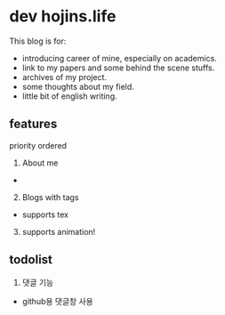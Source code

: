 # dev hojins.life

This blog is for:
* introducing career of mine, especially on academics.
* link to my papers and some behind the scene stuffs.
* archives of my project.
* some thoughts about my field.
* little bit of english writing.

## features

priority ordered

1. About me
  * 
2. Blogs with tags
  * supports tex
3. supports animation!

## todolist
1. 댓글 기능
  * github용 댓글창 사용
